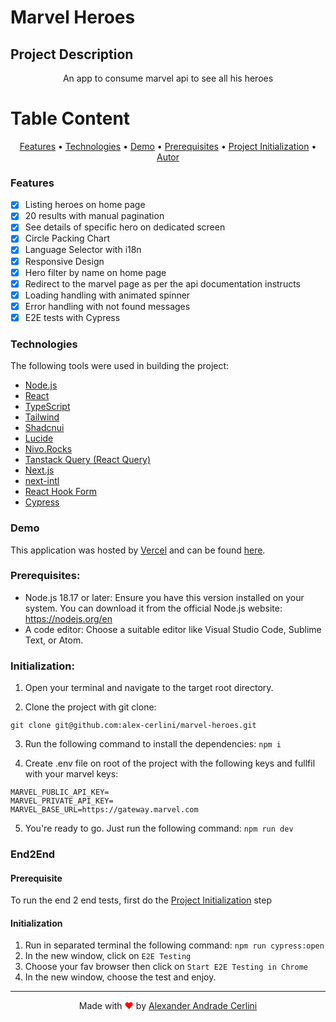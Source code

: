# Marvel Heroes

## Project Description

<p align="center">An app to consume marvel api to see all his heroes</p>

# Table Content

 <p align="center">
 <a href="#features">Features</a> •
 <a href="#technologies">Technologies</a> •
 <a href="#demo">Demo</a> •
 <a href="#prerequisites">Prerequisites</a> •
 <a href="#initialization">Project Initialization</a> •
 <a href="#autor">Autor</a> 
</p>

### Features

- [x] Listing heroes on home page
- [x] 20 results with manual pagination
- [x] See details of specific hero on dedicated screen
- [x] Circle Packing Chart
- [x] Language Selector with i18n
- [x] Responsive Design
- [x] Hero filter by name on home page
- [x] Redirect to the marvel page as per the api documentation instructs
- [x] Loading handling with animated spinner
- [x] Error handling with not found messages
- [x] E2E tests with Cypress

### Technologies

The following tools were used in building the project:

- [Node.js](https://nodejs.org/en/)
- [React](https://pt-br.reactjs.org/)
- [TypeScript](https://www.typescriptlang.org/)
- [Tailwind](https://tailwindcss.com/)
- [Shadcnui](https://ui.shadcn.com/)
- [Lucide](https://lucide.dev/)
- [Nivo.Rocks](https://nivo.rocks/)
- [Tanstack Query (React Query)](https://tanstack.com/query/latest)
- [Next.js](https://nextjs.org/)
- [next-intl](https://next-intl-docs.vercel.app/)
- [React Hook Form](https://react-hook-form.com/)
- [Cypress](https://www.cypress.io/)

### Demo

This application was hosted by [Vercel](https://vercel.com/) and can be found [here](https://marvel-heroes-gold.vercel.app/).

### Prerequisites:

- Node.js 18.17 or later: Ensure you have this version installed on your system. You can download it from the official Node.js website: https://nodejs.org/en
- A code editor: Choose a suitable editor like Visual Studio Code, Sublime Text, or Atom.

### Initialization:

1. Open your terminal and navigate to the target root directory.

2. Clone the project with git clone:

```
git clone git@github.com:alex-cerlini/marvel-heroes.git
```

3. Run the following command to install the dependencies:
   `npm i`

4. Create .env file on root of the project with the following keys and fullfil with your marvel keys:

```
MARVEL_PUBLIC_API_KEY=
MARVEL_PRIVATE_API_KEY=
MARVEL_BASE_URL=https://gateway.marvel.com
```

5. You're ready to go. Just run the following command: `npm run dev`

### End2End

#### Prerequisite

To run the end 2 end tests, first do the <a href="#initialization">Project Initialization</a> step

#### Initialization

1. Run in separated terminal the following command: `npm run cypress:open`
2. In the new window, click on `E2E Testing`
3. Choose your fav browser then click on `Start E2E Testing in Chrome`
4. In the new window, choose the test and enjoy.

---

<p align="center" id="autor">
  Made with <span style="color: red;">♥</span> by <a href="https://github.com/alex-cerlini">Alexander Andrade Cerlini</a>
</p>

